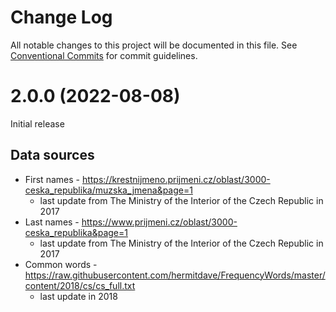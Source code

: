 # Change Log

All notable changes to this project will be documented in this file.
See [Conventional Commits](https://conventionalcommits.org) for commit guidelines.

# 2.0.0 (2022-08-08)

Initial release
## Data sources 
* First names - https://krestnijmeno.prijmeni.cz/oblast/3000-ceska_republika/muzska_jmena&page=1 
  * last update from The Ministry of the Interior of the Czech Republic in 2017
* Last names - https://www.prijmeni.cz/oblast/3000-ceska_republika&page=1 
  * last update from The Ministry of the Interior of the Czech Republic in 2017
* Common words - https://raw.githubusercontent.com/hermitdave/FrequencyWords/master/content/2018/cs/cs_full.txt  
  * last update in 2018
